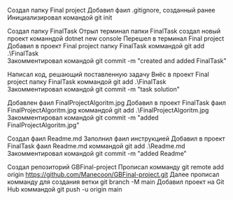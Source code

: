 Создал папку Final project
Добавил фаил .gitignore, созданный ранее
Инициализировал командой git init

Создал папку FinalTask
Отрыл терминал папки FinalTask создал новый проект команндой dotnet new console
Перешел в терминал Final project
Добавил в проект Final project папку FinalTask коммандой git add .\FinalTask\
Закомментировал командой git commit -m "created and added FinalTask"

Написал код, решающий поставленную задачу
Внёс в проект Final project папку FinalTask коммандой git add .\FinalTask\
Закомментировал командой git commit -m "task solution"

Добавлен фаил FinalProjectAlgoritm.jpg
Добавил в проект FinalTask фаил FinalProjectAlgoritm.jpg коммандой git add .\FinalProjectAlgoritm.jpg
Закомментировал командой git commit -m "added FinalProjectAlgoritm.jpg"

Создал фаил Readme.md
Заполнил фаил инструкцией
Добавил в проект FinalTask фаил Readme.md коммандой git add .\Readme.md
Закомментировал командой git commit -m "added Readme"  

Создал репозиторий GBFinal-project
Прописал комманду git remote add origin https://github.com/Manecoon/GBFinal-project.git
Далее прописал комманду для создания ветки git branch -M main
Добавил проект на Git Hub коммандой git push -u origin main